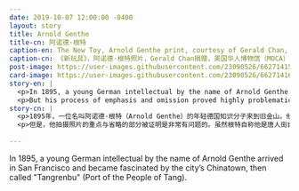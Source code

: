 ```yaml
---
date: 2019-10-07 12:00:00 -0400
layout: story
title: Arnold Genthe
title-cn: 阿诺德·根特
caption-en: The New Toy, Arnold Genthe print, courtesy of Gerald Chan, Museum of Chinese in America (MOCA) Collection
caption-cn: 《新玩具》，阿诺德·根特照片，Gerald Chan捐赠，美国华人博物馆（MOCA）馆藏
post-image: https://user-images.githubusercontent.com/23090526/66271415-be922f80-e82b-11e9-9f93-1f82cdcd8a6a.jpg
card-image: https://user-images.githubusercontent.com/23090526/66271416-bfc35c80-e82b-11e9-966f-7078ed695342.jpg
story-en: |
  <p>In 1895, a young German intellectual by the name of Arnold Genthe arrived in San Francisco and became fascinated by the city’s Chinatown, then called "Tangrenbu" (Port of the People of Tang). He produced around 200 images of Chinatown before going onto a career as a highly successful portrait photographer. Genthe’s photographs remain a rare collection that captures the rich street life of Old Chinatown before it was leveled by the 1906 San Francisco earthquake.</p>
  <p>But his process of emphasis and omission proved highly problematic. While Genthe claimed insider status, his contact extended to tourist hot spots and he often hid to capture suspicious residents with his “candid camera.” He intentionally mislabeled certain images to make their content more palatable to his white patrons; for example one of vendors selling offal on a street cart was titled “The Fish Monger.” While Chinatown’s residents were predominantly male, two-thirds of his photographs depict children (who were easier to photograph and more appealing to his patrons), and over half of his images depict residents in ornate holiday dress as if they were daily clothing. Most shockingly, Genthe severely cropped and retouched his images, often scratching out English signs and white passersby, to communicate a more exotic representation of Chinatown. In all their detail and inauthenticity, Genthe’s photographs provide us a glimpse into the richness of the lost neighborhood and the stereotypes of the period.</p>
story-cn: |
  <p>1895年，一位名叫阿诺德·根特（Arnold Genthe）的年轻德国知识分子来到旧金山。他对该市的唐人街着迷，当时被称作“唐人埠”（唐人的港湾）。在成为一名非常成功的肖像摄影师之前，他拍摄了大约200张唐人街的照片。根特的照片是一个珍贵的收藏，他记录了老唐人街在1906年因旧金山地震而被夷为平地之前丰富的街头生活。</p>
  <p>但是，他拍摄照片的重点与省略的部分被证明是非常有问题的。虽然根特自称他是唐人街自己人，但是他的关系却扩大到了热点旅游地区，而且他经常暗地里用他的“偷拍相机”捕捉可疑居民。他故意给某些图片贴上错误的标签，使它们的内容更能迎合他的白人顾客；例如，一个小贩在街上的手推车上卖动物内脏的图片被取名《鱼贩》。虽然唐人街的居民主要是男性，但他的照片中有三分之二是描绘儿童的（儿童更容易拍照，对他的顾客也更有吸引力），而超过一半的他的作品中描绘的是穿着华丽的假日服装的居民，就像是他们的日常装扮一样。最令人震惊的是，根特对他的照片进行了大幅度裁剪和修饰，经常删除英文标识和白人路人，以传达一种对唐人街更具异国情调的表现。然而，通过所有的这些细节和不真实性，根特的照片仍然让我们得以一窥这个被遗忘的社区的丰富性和那个时代的刻板印象。</p>
  
---
```

In 1895, a young German intellectual by the name of Arnold Genthe arrived in San Francisco and became fascinated by the city’s Chinatown, then called \"Tangrenbu\" (Port of the People of Tang).
